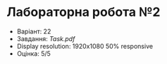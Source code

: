 # Лабораторна робота №2

- Варіант: 22
- Завдання: *Task.pdf*
- Display resolution: 1920x1080 50% responsive
- Оцінка: 5/5